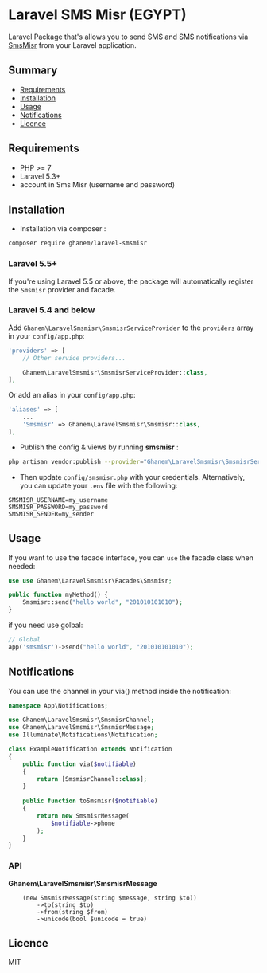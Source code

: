 # Laravel SMS Misr (EGYPT)

Laravel Package that's allows you to send SMS and SMS notifications via [SmsMisr](https://www.smsmisr.com/) from your Laravel application.

## Summary

- [Requirements](#requirements)
- [Installation](#installation)
- [Usage](#usage)
- [Notifications](#notifications)
- [Licence](#licence)

## Requirements

- PHP >= 7
- Laravel 5.3+
- account in Sms Misr (username and password)

## Installation

- Installation via composer :  
```bash
composer require ghanem/laravel-smsmisr
```
### Laravel 5.5+

If you're using Laravel 5.5 or above, the package will automatically register the `Smsmisr` provider and facade.

### Laravel 5.4 and below

Add `Ghanem\LaravelSmsmisr\SmsmisrServiceProvider` to the `providers` array in your `config/app.php`:

```php
'providers' => [
    // Other service providers...

    Ghanem\LaravelSmsmisr\SmsmisrServiceProvider::class,
],
```

Or add an alias in your `config/app.php`:

```php
'aliases' => [
    ...
    'Smsmisr' => Ghanem\LaravelSmsmisr\Smsmisr::class,
],
```


- Publish the config & views by running **smsmisr** :  
```bash
php artisan vendor:publish --provider="Ghanem\LaravelSmsmisr\SmsmisrServiceProvider"
```

- Then update `config/smsmisr.php` with your credentials. Alternatively, you can update your `.env` file with the following:

```dotenv
SMSMISR_USERNAME=my_username
SMSMISR_PASSWORD=my_password
SMSMISR_SENDER=my_sender
```

## Usage

If you want to use the facade interface, you can `use` the facade class when needed:

```php
use use Ghanem\LaravelSmsmisr\Facades\Smsmisr;

public function myMethod() {
    Smsmisr::send("hello world", "201010101010");  
}
```
if you need use golbal:
```php
// Global
app('smsmisr')->send("hello world", "201010101010");
```

## Notifications

You can use the channel in your via() method inside the notification:


```php
namespace App\Notifications;

use Ghanem\LaravelSmsmisr\SmsmisrChannel;
use Ghanem\LaravelSmsmisr\SmsmisrMessage;
use Illuminate\Notifications\Notification;

class ExampleNotification extends Notification
{
    public function via($notifiable)
    {
        return [SmsmisrChannel::class];
    }
    
    public function toSmsmisr($notifiable)
    {
    	return new SmsmisrMessage(
    	    $notifiable->phone
        );
    }
}
```

### API

**Ghanem\LaravelSmsmisr\SmsmisrMessage**

```
    (new SmsmisrMessage(string $message, string $to))
        ->to(string $to)
        ->from(string $from)
        ->unicode(bool $unicode = true)
```


## Licence

MIT
